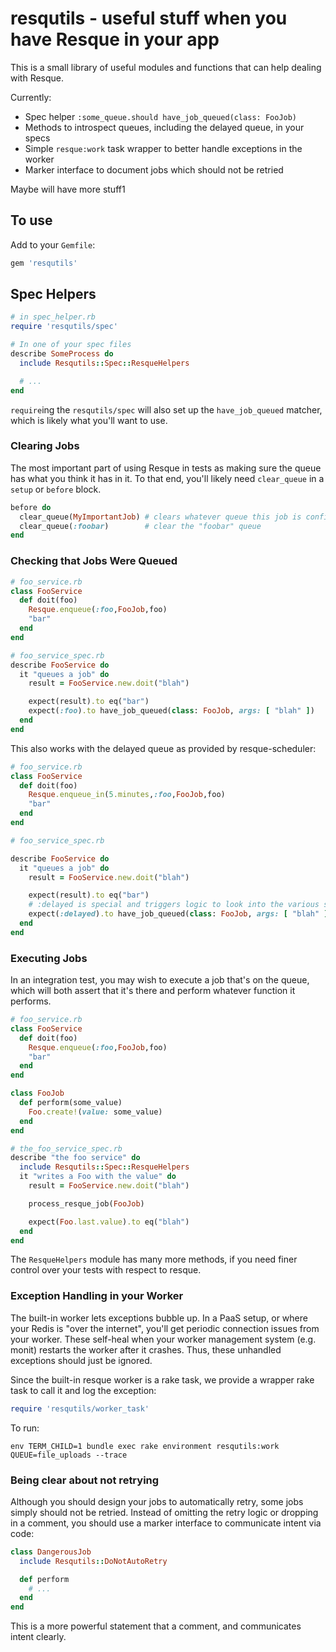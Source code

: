 # resqutils - useful stuff when you have Resque in your app

This is a small library of useful modules and functions that can help dealing with Resque.

Currently:

* Spec helper `:some_queue.should have_job_queued(class: FooJob)`
* Methods to introspect queues, including the delayed queue, in your specs
* Simple `resque:work` task wrapper to better handle exceptions in the worker
* Marker interface to document jobs which should not be retried

Maybe will have more stuff1

## To use

Add to your `Gemfile`:

```ruby
gem 'resqutils'
```

## Spec Helpers

```ruby
# in spec_helper.rb
require 'resqutils/spec'

# In one of your spec files
describe SomeProcess do
  include Resqutils::Spec::ResqueHelpers

  # ...
end
```

`require`ing the `resqutils/spec` will also set up the `have_job_queued` matcher, which is likely what you'll want to use.

### Clearing Jobs

The most important part of using Resque in tests as making sure the queue has what you
think it has in it.  To that end, you'll likely need `clear_queue` in a `setup` or
`before` block.

```ruby
before do
  clear_queue(MyImportantJob) # clears whatever queue this job is configured to use
  clear_queue(:foobar)        # clear the "foobar" queue
end
```

### Checking that Jobs Were Queued

```ruby
# foo_service.rb
class FooService
  def doit(foo)
    Resque.enqueue(:foo,FooJob,foo)
    "bar"
  end
end

# foo_service_spec.rb
describe FooService do
  it "queues a job" do
    result = FooService.new.doit("blah")

    expect(result).to eq("bar")
    expect(:foo).to have_job_queued(class: FooJob, args: [ "blah" ])
  end
end
```

This also works with the delayed queue as provided by resque-scheduler:

```ruby
# foo_service.rb
class FooService
  def doit(foo)
    Resque.enqueue_in(5.minutes,:foo,FooJob,foo)
    "bar"
  end
end

# foo_service_spec.rb

describe FooService do
  it "queues a job" do
    result = FooService.new.doit("blah")

    expect(result).to eq("bar")
    # :delayed is special and triggers logic to look into the various scheduled queues
    expect(:delayed).to have_job_queued(class: FooJob, args: [ "blah" ])
  end
end
```

### Executing Jobs

In an integration test, you may wish to execute a job that's on the queue, which will both assert that it's there and perform whatever function it performs.


```ruby
# foo_service.rb
class FooService
  def doit(foo)
    Resque.enqueue(:foo,FooJob,foo)
    "bar"
  end
end

class FooJob
  def perform(some_value)
    Foo.create!(value: some_value)
  end
end

# the_foo_service_spec.rb
describe "the foo service" do
  include Resqutils::Spec::ResqueHelpers
  it "writes a Foo with the value" do
    result = FooService.new.doit("blah")

    process_resque_job(FooJob)

    expect(Foo.last.value).to eq("blah")
  end
end
```

The `ResqueHelpers` module has many more methods, if you need finer control over your tests with respect to resque.

### Exception Handling in your Worker

The built-in worker lets exceptions bubble up.
In a PaaS setup, or where your Redis is "over the internet", you'll get periodic connection issues from your worker.
These self-heal when your worker management system (e.g. monit) restarts the worker after it crashes.
Thus, these unhandled exceptions should just be ignored.

Since the built-in resque worker is a rake task, we provide a wrapper rake task to call it and log the exception:

```ruby
require 'resqutils/worker_task'
```

To run:

```
env TERM_CHILD=1 bundle exec rake environment resqutils:work QUEUE=file_uploads --trace
```

### Being clear about not retrying

Although you should design your jobs to automatically retry, some jobs simply should not be retried.
Instead of omitting the retry logic or dropping in a comment, you should use a marker interface to communicate intent via code:

```ruby
class DangerousJob
  include Resqutils::DoNotAutoRetry

  def perform
    # ...
  end
end
```

This is a more powerful statement that a comment, and communicates intent clearly.
